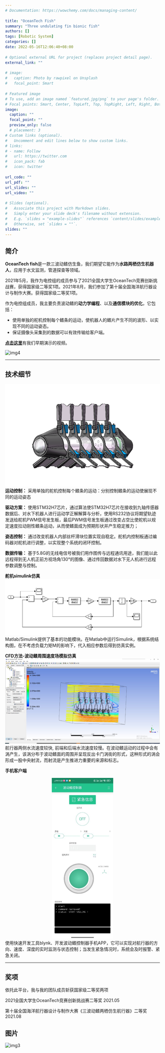 ```yaml
---
# Documentation: https://wowchemy.com/docs/managing-content/

title: "OceanTech Fish"
summary: "Three undulating fin bionic fish"
authors: []
tags: [Robotic System]
categories: []
date: 2022-05-16T12:06:40+08:00

# Optional external URL for project (replaces project detail page).
external_link: ""

# image:
#   caption: Photo by rawpixel on Unsplash
#   focal_point: Smart

# Featured image
# To use, add an image named `featured.jpg/png` to your page's folder.
# Focal points: Smart, Center, TopLeft, Top, TopRight, Left, Right, BottomLeft, Bottom, BottomRight.
image:
  caption: ""
  focal_point: ""
  preview_only: false
  # placement: 3
# Custom links (optional).
#   Uncomment and edit lines below to show custom links.
# links:
# - name: Follow
#   url: https://twitter.com
#   icon_pack: fab
#   icon: twitter

url_code: ""
url_pdf: ""
url_slides: ""
url_video: ""

# Slides (optional).
#   Associate this project with Markdown slides.
#   Simply enter your slide deck's filename without extension.
#   E.g. `slides = "example-slides"` references `content/slides/example-slides.md`.
#   Otherwise, set `slides = ""`.
slides: ""
---
```

<!-- ## **OceanTech Fish--三波动鳍仿生鱼** -->
## **简介**
**OceanTech fish**是一款三波动鳍仿生鱼，我们期望它能作为**水路两栖仿生机器人**，应用于水文监测，管道探查等领域。

2021年5月，我作为电控组的成员参与了2021全国大学生OceanTech竞赛创新挑战赛，获得国家级二等奖1项。2021年8月，我们参加了第十届全国海洋航行器设计与制作大赛。获得国家级二等奖1项。

作为电控组成员，我主要负责波动鳍的**动力学编程**、以及**通信模块的优化**，它包括：
- 使用单独的舵机控制每个鳍条的运动，使机器人的鳍片产生不同的波形、以实现不同的运动姿态。
- 保证摄像头采集到的数据可以有效传输给客户端。

[**点击这里**](https://www.bilibili.com/video/BV1HY4y1579Y?spm_id_from=333.999.0.0)有我们早期演示的视频。

![img4](img/img4.png)

---

## **技术细节**
<!-- ![img1](img/img1.png) -->
![img5](img/img5.png)
**运动控制：**
采用单独的舵机控制每个鳍条的运动：分别控制鳍条的运动使展现不同的运动姿态



**驱动方案：**
使用STM32H7芯片，通过算法使STM32H7芯片在接收到九轴传感器数据后、对水下机器人进行运动学正解解算与分析，使用RS232协议将期望轨迹发送给舵机PWM信号发生板，最后PWM信号发生板通过改变占空比使舵机以规定速度拉动刚性鳍条运动，从而使鳍面成为预期形状并产生稳定推力；

**姿态控制：**
通过改变机器人内部丝杆滑块位置实现自稳定。舵机内控制板通过编码器对舵机进行调整，以实现整个系统的闭环控制。

**数据传输：**
基于5.8G的无线电信号被我们用作图传与远程通讯用途，我们能以此远程得到无人机正前方视场角130°的图像、通过传回数据对水下无人机进行远程参数调整与控制。

**舵机simulink仿真**
![img6](img/img6.png)
Matlab/Simulink提供了基本的功能模块。在Matlab中运行Simulink，根据系统结构图，在不考虑负载力矩M的影响下，代入相应参数后得到仿真实例。

**CFD方法-波动鳍周围速度场模拟仿真**
![img7](img/img7.png)
航行器两侧水流速度较快, 前端和后端水流速度较慢。在波动鳍运动的过程中会有涡产生，该涡分布于波动鳍面的周围并呈现反出卡门涡街的形式，这种形式的涡会形成一股中央射流，而射流是产生推进力重要的来源和标志。

**手机客户端**
<div align=center><img src="img/img8.png" width="200"></div>
使用快速开发工具blynk、开发波动鳍控制器手机APP，它可以实现对航行器的方向、速度、深度的实时监测与状态控制；当发生紧急情况时，系统会及时报警、紧急关闭。



---
## **奖项**
依托此平台，我与我的团队成员斩获国家级二等奖两项

2021全国大学生OceanTech竞赛创新挑战赛二等奖 2021.05

第十届全国海洋航行器设计与制作大赛《三波动鳍两栖仿生航行器》二等奖 2021.08

## **图片**

![img3](img/img3.png)



